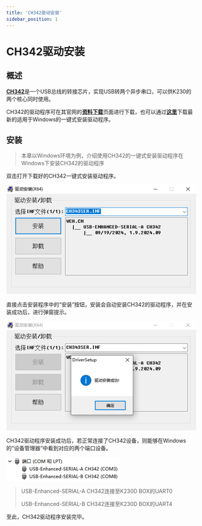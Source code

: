 ```yaml
---
title: 'CH342驱动安装'
sidebar_position: 1
---
```


# CH342驱动安装

## 概述

[**CH342**](https://www.wch.cn/products/CH342.html)是一个USB总线的转接芯片，实现USB转两个异步串口，可以供K230的两个核心同时使用。

CH342的驱动程序可在其官网的[**资料下载**](https://www.wch.cn/search?q=CH342&t=downloads)页面进行下载，也可以通过[**这里**](https://www.wch.cn/downloads/CH343SER_EXE.html)下载最新的适用于Windows的一键式安装驱动程序。

## 安装

> 本章以Windows环境为例，介绍使用CH342的一键式安装驱动程序在Windows下安装CH342的驱动程序

双击打开下载好的CH342一键式安装驱动程序。

![ch342 driver installer](./img/ch342-driver-installer.png)

直接点击安装程序中的“安装”按钮，安装会自动安装CH342的驱动程序，并在安装成功后，进行弹窗提示。

![ch342 driver install done](./img/ch342-driver-install-done.png)

CH342驱动程序安装成功后，若正常连接了CH342设备，则能够在Windows的“设备管理器”中看到对应的两个端口设备。

![check ch342 com ports](./img/check-ch342-com-ports.png)

> USB-Enhanced-SERIAL-A CH342连接至K230D BOX的UART0
>
> USB-Enhanced-SERIAL-B CH342连接至K230D BOX的UART4

至此，CH342驱动程序安装完毕。